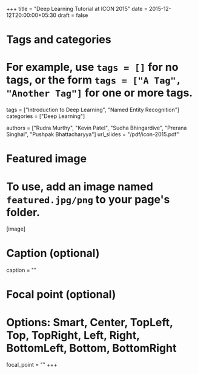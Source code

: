 +++
title = "Deep Learning Tutorial at ICON 2015"
date = 2015-12-12T20:00:00+05:30
draft = false

# Tags and categories
# For example, use `tags = []` for no tags, or the form `tags = ["A Tag", "Another Tag"]` for one or more tags.
tags = ["Introduction to Deep Learning", "Named Entity Recognition"]
categories = ["Deep Learning"]

authors = ["Rudra Murthy", "Kevin Patel", "Sudha Bhingardive", "Prerana Singhal", "Pushpak Bhattacharyya"]
url_slides = "/pdf/icon-2015.pdf"

# Featured image
# To use, add an image named `featured.jpg/png` to your page's folder. 
[image]
  # Caption (optional)
  caption = ""

  # Focal point (optional)
  # Options: Smart, Center, TopLeft, Top, TopRight, Left, Right, BottomLeft, Bottom, BottomRight
  focal_point = ""
+++
